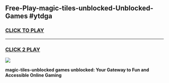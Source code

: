 
## Free-Play-magic-tiles-unblocked-Unblocked-Games #ytdga
<h3>
<a href="https://news.freeplayer.one?title=magic-tiles-unblocked&ref=8M">CLICK TO PLAY</a></h3>
<hr>

<h3>
<a href="https://news.freeplayer.one?title=magic-tiles-unblocked&ref=8M">CLICK 2 PLAY</a>
  
</h3>

<a href="https://news.freeplayer.one?title=magic-tiles-unblocked&ref=8M"><img src="https://clearcache.store/games.png"></a>


**magic-tiles-unblocked games unblocked: Your Gateway to Fun and Accessible Online Gaming**
